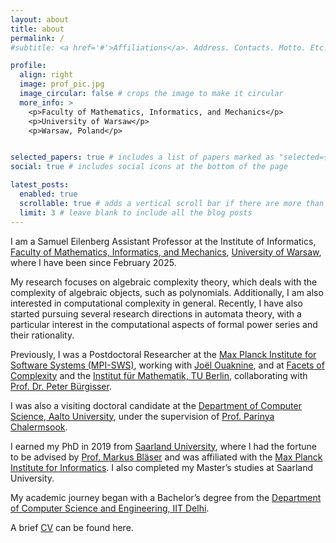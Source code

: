 ```yaml
---
layout: about
title: about
permalink: /
#subtitle: <a href='#'>Affiliations</a>. Address. Contacts. Motto. Etc.

profile:
  align: right
  image: prof_pic.jpg
  image_circular: false # crops the image to make it circular
  more_info: >
    <p>Faculty of Mathematics, Informatics, and Mechanics</p>
    <p>University of Warsaw</p>
    <p>Warsaw, Poland</p>


selected_papers: true # includes a list of papers marked as "selected={true}"
social: true # includes social icons at the bottom of the page

latest_posts:
  enabled: true
  scrollable: true # adds a vertical scroll bar if there are more than 3 new posts items
  limit: 3 # leave blank to include all the blog posts
---
```



I am a Samuel Eilenberg Assistant Professor at the Institute of Informatics, [Faculty of Mathematics, Informatics, and Mechanics](https://www.mimuw.edu.pl/en/), [University of Warsaw](https://en.uw.edu.pl/), where I have been since February 2025.  

My research focuses on algebraic complexity theory, which deals with the complexity of algebraic objects, such as polynomials. Additionally, I am also interested in computational complexity in general. Recently, I have also started pursuing several research directions in automata theory, with a particular interest in the computational aspects of formal power series and their rationality.  

Previously, I was a Postdoctoral Researcher at the [Max Planck Institute for Software Systems (MPI-SWS)](https://www.mpi-sws.org/), working with [Joël Ouaknine](https://people.mpi-sws.org/~joel/), and at [Facets of Complexity](http://www.facetsofcomplexity.de/) and the [Institut für Mathematik, TU Berlin](https://www.math.tu-berlin.de/), collaborating with [Prof. Dr. Peter Bürgisser](https://www.math.tu-berlin.de/fachgebiete_ag_diskalg/fachgebiet_algorithmische_algebra/v_menue/members/prof_dr_peter_buergisser/).  

I was also a visiting doctoral candidate at the [Department of Computer Science, Aalto University](https://www.aalto.fi/department-of-computer-science), under the supervision of [Prof. Parinya Chalermsook](https://sites.google.com/site/parinyachalermsook/home).  

I earned my PhD in 2019 from [Saarland University](https://www.uni-saarland.de/start.html), where I had the fortune to be advised by [Prof. Markus Bläser](https://www-cc.cs.uni-saarland.de/mblaeser/) and was affiliated with the [Max Planck Institute for Informatics](https://www.mpi-inf.mpg.de/departments/algorithms-complexity/). I also completed my Master’s studies at Saarland University.  

My academic journey began with a Bachelor’s degree from the [Department of Computer Science and Engineering, IIT Delhi](http://www.cse.iitd.ernet.in/).  

A brief [CV](/cv/) can be found here.

